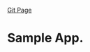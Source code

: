 [Git Page](https://rawcdn.githack.com/SergiiSharpov/BuildingConfigurator/f36c3bf5563569718163f54f2e6a8e99a0bdd7e6/build/index.html)

# Sample App.
